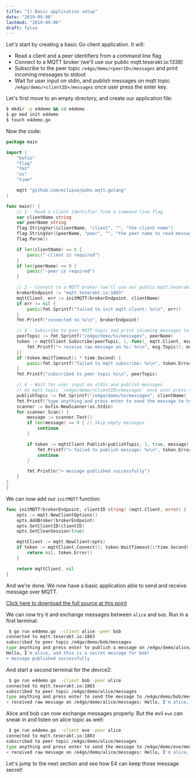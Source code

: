 ```yaml
---
title: "1) Basic application setup"
date: "2019-09-06"
lastmod: "2019-09-06"
draft: false
---
```


Let's start by creating a basic Go client application. It will:

* Read a client and a peer identifiers from a command line flag
* Connect to a MQTT broker (we'll use our public mqtt.teserakt.io:1338)
* Subscribe to the peer topic `/e4go/demo/<peerID>/messages` and print incoming messages to stdout
* Wait for user input on stdin, and publish messages on mqtt topic `/e4go/demo/<clientID>/messages` once user press the enter key.

Let's first move to an empty directory, and create our application file:
```bash
$ mkdir -p e4demo && cd e4demo
$ go mod init e4demo
$ touch e4demo.go
```

Now the code:
```go
package main

import (
	"bufio"
	"flag"
	"fmt"
	"os"
	"time"

	mqtt "github.com/eclipse/paho.mqtt.golang"
)

func main() {
	// 1 - Read a client identifier from a command line flag
	var clientName string
	var peerName string
	flag.StringVar(&clientName, "client", "", "the client name")
	flag.StringVar(&peerName, "peer", "", "the peer name to read messages from")
	flag.Parse()

	if len(clientName) == 0 {
		panic("-client is required")
	}
	if len(peerName) == 0 {
		panic("-peer is required")
	}

	// 2 - Connect to a MQTT broker (we'll use our public mqtt.teserakt.io:1338)
	brokerEndpoint := "mqtt.teserakt.io:1883"
	mqttClient, err := initMQTT(brokerEndpoint, clientName)
	if err != nil {
		panic(fmt.Sprintf("failed to init mqtt client: %v\n", err))
	}
	fmt.Printf("connected to %s\n", brokerEndpoint)

	// 3 - Subscribe to peer MQTT topic and print incoming messages to stdout
	peerTopic := fmt.Sprintf("/e4go/demo/%s/messages", peerName)
	token := mqttClient.Subscribe(peerTopic, 1, func(_ mqtt.Client, msg mqtt.Message) {
		fmt.Printf("< receive raw message on %s: %s\n", msg.Topic(), msg.Payload())
	})
	if !token.WaitTimeout(1 * time.Second) {
		panic(fmt.Sprintf("failed to mqtt subscribe: %v\n", token.Error()))
	}
	fmt.Printf("subscribed to peer topic %s\n", peerTopic)

	// 4 - Wait for user input on stdin and publish messages
	// on mqtt topic `/e4go/demo/<clientID>/messages` once user press the enter key.
	publishTopic := fmt.Sprintf("/e4go/demo/%s/messages", clientName)
	fmt.Printf("type anything and press enter to send the message to %s:\n", publishTopic)
	scanner := bufio.NewScanner(os.Stdin)
	for scanner.Scan() {
		message := scanner.Text()
		if len(message) == 0 { // Skip empty messages
			continue
		}

		if token := mqttClient.Publish(publishTopic, 1, true, message); token.Error() != nil {
			fmt.Printf("> failed to publish message: %v\n", token.Error())
			continue
		}

		fmt.Println("> message published successfully")
	}
}
}
```

We can now add our `initMQTT` function:

```go
func initMQTT(brokerEndpoint, clientID string) (mqtt.Client, error) {
	opts := mqtt.NewClientOptions()
	opts.AddBroker(brokerEndpoint)
	opts.SetClientID(clientID)
	opts.SetCleanSession(true)

	mqttClient := mqtt.NewClient(opts)
	if token := mqttClient.Connect(); token.WaitTimeout(1*time.Second) && token.Error() != nil {
		return nil, token.Error()
	}

	return mqttClient, nil
}
```

And we're done. We now have a basic application able to send and receive message over MQTT.

[Click here to download the full source at this point](../e4demo-step1.go)

We can now try it and exchange messages between `alice` and `bob`.
Run in a first terminal:

```bash
 $ go run e4demo.go  -client alice -peer bob
connected to mqtt.teserakt.io:1883
subscribed to peer topic /e4go/demo/bob/messages
type anything and press enter to publish a message on /e4go/demo/alice/messages:
Hello, I'm alice, and this is a secret message for bob!
> message published successfully
```

And start a second terminal for the device2:

```bash
 $ go run e4demo.go  -client bob -peer alice
connected to mqtt.teserakt.io:1883
subscribed to peer topic /e4go/demo/alice/messages
type anything and press enter to send the message to /e4go/demo/bob/messages:
< received raw message on /e4go/demo/alice/messages: Hello, I'm alice, and this is a secret message for bob!
```

Alice and bob can now exchange messages properly.
But the evil `eve` can sneak in and listen on alice topic as well:

```bash
 $ go run e4demo.go  -client eve -peer alice
connected to mqtt.teserakt.io:1883
subscribed to peer topic /e4go/demo/alice/messages
type anything and press enter to send the message to /e4go/demo/eve/messages:
< received raw message on /e4go/demo/alice/messages: Hello, I'm alice, and this is a secret message for bob!
```

Let's jump to the next section and see how E4 can keep those message secret!
